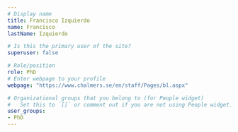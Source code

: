 ```yaml
---
# Display name
title: Francisco Izquierdo
name: Francisco
lastName: Izquierdo

# Is this the primary user of the site?
superuser: false

# Role/position
role: PhD
# Enter webpage to your profile
webpage: "https://www.chalmers.se/en/staff/Pages/bl.aspx"

# Organizational groups that you belong to (for People widget)
#   Set this to `[]` or comment out if you are not using People widget.
user_groups:
- PhD
---
```

